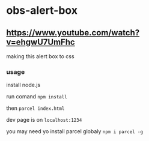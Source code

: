 # obs-alert-box

## https://www.youtube.com/watch?v=ehgwU7UmFhc
making this alert box to css


### usage
install node.js


run comand `npm install`

then `parcel index.html`

dev page is on `localhost:1234`

you may need yo install parcel globaly `npm i parcel -g`
